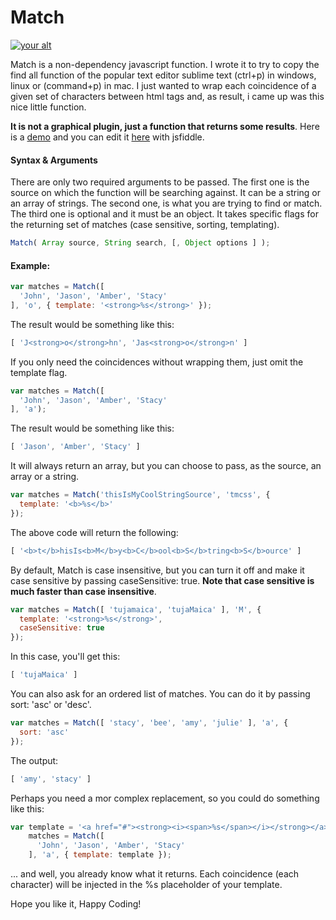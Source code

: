 Match
=======
[ ![your alt][1]](http://jsfiddle.net/tujamaica/rmznm/embedded/result/)

[1]: https://www.dropbox.com/s/tbcsx9betbxaaq6/qmatcher-preview.png?dl=1

Match is a non-dependency javascript function. I wrote it to try to copy the find all function of the popular
text editor sublime text (ctrl+p) in windows, linux or (command+p) in mac.
I just wanted to wrap each coincidence of a given set of characters between html tags and, as result, i came up was this nice little function.

**It is not a graphical plugin, just a function that returns some results**. Here is a [demo](http://jsfiddle.net/tujamaica/rmznm/embedded/result/) and you can edit it [here](http://jsfiddle.net/tujamaica/rmznm/) with jsfiddle.

#### Syntax & Arguments
There are only two required arguments to be passed. The first one is the source on which the function will be searching against. It can be a string or an array of strings. The second one, is what you are trying to find or match. The third one is optional and it must be an object. It takes specific flags for the returning set of matches (case sensitive, sorting, templating). 
```Javascript
Match( Array source, String search, [, Object options ] );
```

#### Example:
```Javascript
var matches = Match([
  'John', 'Jason', 'Amber', 'Stacy'
], 'o', { template: '<strong>%s</strong>' });
```

The result would be something like this:

```Javascript
[ 'J<strong>o</strong>hn', 'Jas<strong>o</strong>n' ]
```

If you only need the coincidences without wrapping them, just omit the template flag.

```Javascript
var matches = Match([
  'John', 'Jason', 'Amber', 'Stacy'
], 'a');
```

The result would be something like this:

```Javascript
[ 'Jason', 'Amber', 'Stacy' ]
```

It will always return an array, but you can choose to pass, as the source, an array or a string.

```Javascript
var matches = Match('thisIsMyCoolStringSource', 'tmcss', {
  template: '<b>%s</b>'
});
```

The above code will return the following:

```Javascript
[ '<b>t</b>hisIs<b>M</b>y<b>C</b>ool<b>S</b>tring<b>S</b>ource' ]
```

By default, Match is case insensitive, but you can turn it off and make it case sensitive by passing caseSensitive: true. **Note that case sensitive is much faster than case insensitive**.

```Javascript
var matches = Match([ 'tujamaica', 'tujaMaica' ], 'M', {
  template: '<strong>%s</strong>',
  caseSensitive: true
});
```

In this case, you'll get this:
```Javascript
[ 'tujaMaica' ]
```

You can also ask for an ordered list of matches. You can do it by passing sort: 'asc' or 'desc'.

```Javascript
var matches = Match([ 'stacy', 'bee', 'amy', 'julie' ], 'a', {
  sort: 'asc'
});
```

The output:

```Javascript
[ 'amy', 'stacy' ]
```

Perhaps you need a mor complex replacement, so you could do something like this:

```Javascript
var template = '<a href="#"><strong><i><span>%s</span></i></strong></a>',
    matches = Match([
      'John', 'Jason', 'Amber', 'Stacy'
    ], 'a', { template: template });
```

... and well, you already know what it returns. Each coincidence (each character) will be injected in the %s placeholder of your template.

Hope you like it, Happy Coding!
